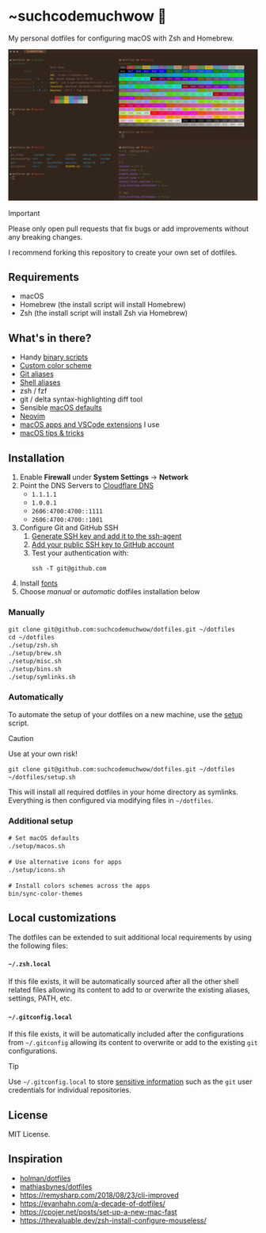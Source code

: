 # ~suchcodemuchwow 🌮

My personal dotfiles for configuring macOS with Zsh and Homebrew.

![suchcodemuchwow terminal](screenshot.png)

> [!IMPORTANT]
> Please only open pull requests that fix bugs or add improvements without any breaking changes.

I recommend forking this repository to create your own set of dotfiles.

## Requirements

- macOS
- Homebrew (the install script will install Homebrew)
- Zsh (the install script will install Zsh via Homebrew)

## What's in there?

- Handy [binary scripts](bin/)
- [Custom color scheme](colors/)
- [Git aliases](git/.gitconfig)
- [Shell aliases](zsh/aliases.zsh)
- zsh / fzf
- git / delta syntax-highlighting diff tool
- Sensible [macOS defaults](setup/macos.sh)
- [Neovim](tilde/.config/nvim/)
- [macOS apps and VSCode extensions](setup/Brewfile) I use
- [macOS tips & tricks](/docs/macOS%20Tips%20&%20Tricks.md)

## Installation

1. Enable **Firewall** under **System Settings** → **Network**
1. Point the DNS Servers to [Cloudflare DNS](https://one.one.one.one/dns/) 
    - `1.1.1.1`
    - `1.0.0.1`
    - `2606:4700:4700::1111`
    - `2606:4700:4700::1001`
1. Configure Git and GitHub SSH
    1. [Generate SSH key and add it to the ssh-agent](https://docs.github.com/en/authentication/connecting-to-github-with-ssh/generating-a-new-ssh-key-and-adding-it-to-the-ssh-agent)
    1. [Add your public SSH key to GitHub account](https://docs.github.com/en/authentication/connecting-to-github-with-ssh/adding-a-new-ssh-key-to-your-github-account)
    1. Test your authentication with:
        ```
        ssh -T git@github.com
        ```
1. Install [fonts](fonts/)
1. Choose _manual_ or _automatic_ dotfiles installation below

### Manually

```shell
git clone git@github.com:suchcodemuchwow/dotfiles.git ~/dotfiles
cd ~/dotfiles
./setup/zsh.sh
./setup/brew.sh
./setup/misc.sh
./setup/bins.sh
./setup/symlinks.sh
```

### Automatically

To automate the setup of your dotfiles on a new machine, use the [setup](./setup.sh) script.

> [!CAUTION]
> Use at your own risk!

```shell
git clone git@github.com:suchcodemuchwow/dotfiles.git ~/dotfiles
~/dotfiles/setup.sh
```

This will install all required dotfiles in your home directory as symlinks. Everything is then configured via modifying files in `~/dotfiles`.

### Additional setup

```shell
# Set macOS defaults
./setup/macos.sh

# Use alternative icons for apps
./setup/icons.sh

# Install colors schemes across the apps
bin/sync-color-themes
```

## Local customizations

The dotfiles can be extended to suit additional local
requirements by using the following files:

#### `~/.zsh.local`

If this file exists, it will be automatically sourced
after all the other shell related files allowing its
content to add to or overwrite the existing aliases, settings, PATH,
etc.

#### `~/.gitconfig.local`

If this file exists, it will be automatically
included after the configurations from `~/.gitconfig` allowing
its content to overwrite or add to the existing `git` configurations.

> [!TIP]
> Use `~/.gitconfig.local` to store [sensitive information](git/) such
as the `git` user credentials for individual repositories.

## License

MIT License.

## Inspiration

- [holman/dotfiles](https://github.com/holman/dotfiles)
- [mathiasbynes/dotfiles](https://github.com/mathiasbynens/dotfiles)
- https://remysharp.com/2018/08/23/cli-improved
- https://evanhahn.com/a-decade-of-dotfiles/
- https://cpojer.net/posts/set-up-a-new-mac-fast
- https://thevaluable.dev/zsh-install-configure-mouseless/
